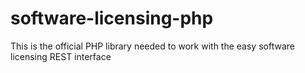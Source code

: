 software-licensing-php
======================

This is the official PHP library needed to work with the easy software licensing REST interface